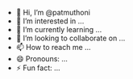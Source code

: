 - 👋 Hi, I’m @patmuthoni
- 👀 I’m interested in ...
- 🌱 I’m currently learning ...
- 💞️ I’m looking to collaborate on ...
- 📫 How to reach me ...
- 😄 Pronouns: ...
- ⚡ Fun fact: ...

<!---
patmuthoni/patmuthoni is a ✨ special ✨ repository because its `README.md` (this file) appears on your GitHub profile.
You can click the Preview link to take a look at your changes.
--->
